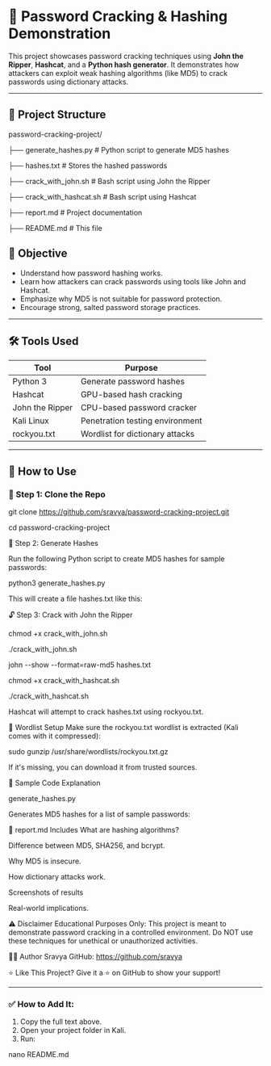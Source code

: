 # 🔐 Password Cracking & Hashing Demonstration

This project showcases password cracking techniques using **John the Ripper**, **Hashcat**, and a **Python hash generator**. It demonstrates how attackers can exploit weak hashing algorithms (like MD5) to crack passwords using dictionary attacks.

---

## 📁 Project Structure

password-cracking-project/


├── generate_hashes.py # Python script to generate MD5 hashes

├── hashes.txt # Stores the hashed passwords

├── crack_with_john.sh # Bash script using John the Ripper

├── crack_with_hashcat.sh # Bash script using Hashcat

├── report.md # Project documentation

├── README.md # This file



## 🎯 Objective

- Understand how password hashing works.
- Learn how attackers can crack passwords using tools like John and Hashcat.
- Emphasize why MD5 is not suitable for password protection.
- Encourage strong, salted password storage practices.

---

## 🛠 Tools Used

| Tool           | Purpose                              |
|----------------|--------------------------------------|
| Python 3       | Generate password hashes             |
| Hashcat        | GPU-based hash cracking              |
| John the Ripper| CPU-based password cracker           |
| Kali Linux     | Penetration testing environment      |
| rockyou.txt    | Wordlist for dictionary attacks      |

---

## 🚀 How to Use

### 🔧 Step 1: Clone the Repo


git clone https://github.com/sravya/password-cracking-project.git


cd password-cracking-project

🧪 Step 2: Generate Hashes

Run the following Python script to create MD5 hashes for sample passwords:



python3 generate_hashes.py

This will create a file hashes.txt like this:



🔓 Step 3: Crack with John the Ripper

chmod +x crack_with_john.sh

./crack_with_john.sh

john --show --format=raw-md5 hashes.txt



chmod +x crack_with_hashcat.sh

./crack_with_hashcat.sh

Hashcat will attempt to crack hashes.txt using rockyou.txt.

📄 Wordlist Setup
Make sure the rockyou.txt wordlist is extracted (Kali comes with it compressed):


sudo gunzip /usr/share/wordlists/rockyou.txt.gz

If it's missing, you can download it from trusted sources.

📘 Sample Code Explanation


generate_hashes.py

Generates MD5 hashes for a list of sample passwords:



📎 report.md Includes
What are hashing algorithms?

Difference between MD5, SHA256, and bcrypt.

Why MD5 is insecure.

How dictionary attacks work.

Screenshots of results 

Real-world implications.

⚠️ Disclaimer
Educational Purposes Only:
This project is meant to demonstrate password cracking in a controlled environment. Do NOT use these techniques for unethical or unauthorized activities.

🙋‍♀️ Author
Sravya
GitHub: https://github.com/sravya

⭐ Like This Project?
Give it a ⭐ on GitHub to show your support!



---

### ✅ How to Add It:

1. Copy the full text above.
2. Open your project folder in Kali.
3. Run:


nano README.md
